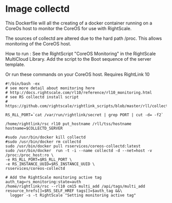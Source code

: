Image collectd
==============

This Dockerfile will all the creating of a docker container running on a CoreOs host to monitor 
the CoreOS for use with RightScale.  

The sources of collectd are altered due to the hard path /proc. This allows monitoring of the CoreOS host.

How to run :
See the RightScript "CoreOS Monitoring" in the RightScale MultiCloud Library.  Add the script to the Boot sequence of the server template.

Or run these commands on your CoreOS host.  Requires RightLink 10

```
#!/bin/bash -ex
# see more detail about monitoring here
# http://docs.rightscale.com/rl10/reference/rl10_monitoring.html
# see RS collectd install script
# https://github.com/rightscale/rightlink_scripts/blob/master/rll/collectd.sh

RS_RLL_PORT=`cat /var/run/rightlink/secret | grep PORT | cut -d= -f2`

/home/rightlink/rsc rl10 put_hostname /rll/tss/hostname hostname=$COLLECTD_SERVER

#sudo /usr/bin/docker kill collectd
#sudo /usr/bin/docker rm collectd
sudo /usr/bin/docker pull rsservices/coreos-collectd:latest
sudo /usr/bin/docker  run -t -i --name collectd -d --net=host -v /proc:/proc_host:ro \
-e RS_RLL_PORT=$RS_RLL_PORT \
-e RS_INSTANCE_UUID=$RS_INSTANCE_UUID \
rsservices/coreos-collectd 

# Add the RightScale monitoring active tag
auth_tag=rs_monitoring:state=auth
/home/rightlink/rsc --rl10 cm15 multi_add /api/tags/multi_add resource_hrefs[]=$RS_SELF_HREF tags[]=$auth_tag &&\
  logger -s -t RightScale "Setting monitoring active tag"
  ```
